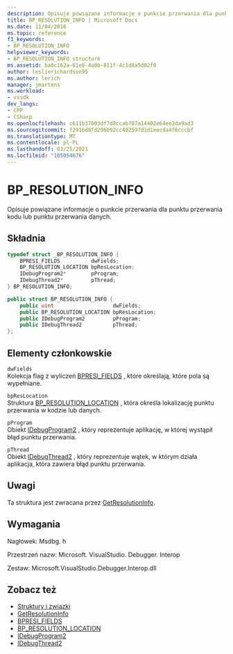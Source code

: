 ```yaml
---
description: Opisuje powiązane informacje o punkcie przerwania dla punktu przerwania kodu lub punktu przerwania danych.
title: BP_RESOLUTION_INFO | Microsoft Docs
ms.date: 11/04/2016
ms.topic: reference
f1_keywords:
- BP_RESOLUTION_INFO
helpviewer_keywords:
- BP_RESOLUTION_INFO structure
ms.assetid: ba0c162a-61e8-4a0b-811f-4c1d8a5d82f0
author: leslierichardson95
ms.author: lerich
manager: jmartens
ms.workload:
- vssdk
dev_langs:
- CPP
- CSharp
ms.openlocfilehash: c611b37003df7d8ccab787a14402e64ee2da9ad3
ms.sourcegitcommit: f2916d8fd296b92cc402597d1d1eecda4f6cccbf
ms.translationtype: MT
ms.contentlocale: pl-PL
ms.lasthandoff: 03/25/2021
ms.locfileid: "105054676"
---
```

# <a name="bp_resolution_info"></a>BP_RESOLUTION_INFO
Opisuje powiązane informacje o punkcie przerwania dla punktu przerwania kodu lub punktu przerwania danych.

## <a name="syntax"></a>Składnia

```cpp
typedef struct _BP_RESOLUTION_INFO {
    BPRESI_FIELDS          dwFields;
    BP_RESOLUTION_LOCATION bpResLocation;
    IDebugProgram2*        pProgram;
    IDebugThread2*         pThread;
} BP_RESOLUTION_INFO;
```

```csharp
public struct BP_RESOLUTION_INFO {
    public uint                   dwFields;
    public BP_RESOLUTION_LOCATION bpResLocation;
    public IDebugProgram2         pProgram;
    public IDebugThread2          pThread;
};
```

## <a name="members"></a>Elementy członkowskie
`dwFields`\
Kolekcja flag z wyliczeń [BPRESI_FIELDS](../../../extensibility/debugger/reference/bpresi-fields.md) , które określają, które pola są wypełniane.

`bpResLocation`\
Struktura [BP_RESOLUTION_LOCATION](../../../extensibility/debugger/reference/bp-resolution-location.md) , która określa lokalizację punktu przerwania w kodzie lub danych.

`pProgram`\
Obiekt [IDebugProgram2](../../../extensibility/debugger/reference/idebugprogram2.md) , który reprezentuje aplikację, w której wystąpił błąd punktu przerwania.

`pThread`\
Obiekt [IDebugThread2](../../../extensibility/debugger/reference/idebugthread2.md) , który reprezentuje wątek, w którym działa aplikacja, która zawiera błąd punktu przerwania.

## <a name="remarks"></a>Uwagi
Ta struktura jest zwracana przez [GetResolutionInfo](../../../extensibility/debugger/reference/idebugbreakpointresolution2-getresolutioninfo.md).

## <a name="requirements"></a>Wymagania
Nagłówek: Msdbg. h

Przestrzeń nazw: Microsoft. VisualStudio. Debugger. Interop

Zestaw: Microsoft.VisualStudio.Debugger.Interop.dll

## <a name="see-also"></a>Zobacz też
- [Struktury i związki](../../../extensibility/debugger/reference/structures-and-unions.md)
- [GetResolutionInfo](../../../extensibility/debugger/reference/idebugbreakpointresolution2-getresolutioninfo.md)
- [BPRESI_FIELDS](../../../extensibility/debugger/reference/bpresi-fields.md)
- [BP_RESOLUTION_LOCATION](../../../extensibility/debugger/reference/bp-resolution-location.md)
- [IDebugProgram2](../../../extensibility/debugger/reference/idebugprogram2.md)
- [IDebugThread2](../../../extensibility/debugger/reference/idebugthread2.md)
